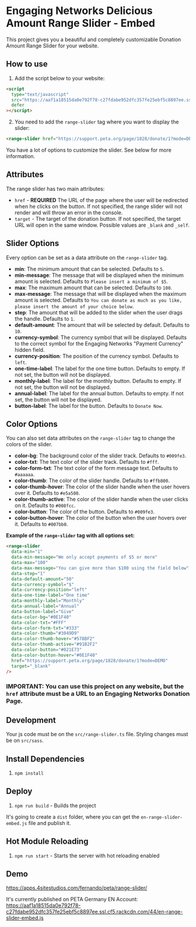 # Engaging Networks Delicious Amount Range Slider - Embed

This project gives you a beautiful and completely customizable Donation Amount Range Slider for your website.

## How to use

1. Add the script below to your website:

```html
<script
  type="text/javascript"
  src="https://aaf1a18515da0e792f78-c27fdabe952dfc357fe25ebf5c8897ee.ssl.cf5.rackcdn.com/44/en-range-slider-embed.js"
  defer
></script>
```

2. You need to add the `range-slider` tag where you want to display the slider:

```html
<range-slider href="https://support.peta.org/page/1828/donate/1?mode=DEMO" />
```

You have a lot of options to customize the slider. See below for more information.

## Attributes

The range slider has two main attributes:

- `href` - **REQUIRED** The URL of the page where the user will be redirected when he clicks on the button. If not specified, the range slider will not render and will throw an error in the console.
- `target` - The target of the donation button. If not specified, the target URL will open in the same window. Possible values are `_blank` and `_self`.

## Slider Options

Every option can be set as a data attribute on the `range-slider` tag.

- **min**: The minimum amount that can be selected. Defaults to `5`.
- **min-message**: The message that will be displayed when the minimum amount is selected. Defaults to `Please insert a minimum of $5`.
- **max**: The maximum amount that can be selected. Defaults to `100`.
- **max-message**: The message that will be displayed when the maximum amount is selected. Defaults to `You can donate as much as you like, please insert the amount of your choice below`.
- **step**: The amount that will be added to the slider when the user drags the handle. Defaults to `1`.
- **default-amount**: The amount that will be selected by default. Defaults to `10`.
- **currency-symbol**: The currency symbol that will be displayed. Defaults to the correct symbol for the Engaging Networks "Payment Currency" hidden field.
- **currency-position**: The position of the currency symbol. Defaults to `left`.
- **one-time-label**: The label for the one time button. Defaults to empty. If not set, the button will not be displayed.
- **monthly-label**: The label for the monthly button. Defaults to empty. If not set, the button will not be displayed.
- **annual-label**: The label for the annual button. Defaults to empty. If not set, the button will not be displayed.
- **button-label**: The label for the button. Defaults to `Donate Now`.

## Color Options

You can also set data attributes on the `range-slider` tag to change the colors of the slider.

- **color-bg**: The background color of the slider track. Defaults to `#009fe3`.
- **color-txt**: The text color of the slider track. Defaults to `#fff`.
- **color-form-txt**: The text color of the form message text. Defaults to `#aaaaaa`.
- **color-thumb**: The color of the slider handle. Defaults to `#ffb800`.
- **color-thumb-hover**: The color of the slider handle when the user hovers over it. Defaults to `#e5a500`.
- **color-thumb-active**: The color of the slider handle when the user clicks on it. Defaults to `#008fcc`.
- **color-button**: The color of the button. Defaults to `#009fe3`.
- **color-button-hover**: The color of the button when the user hovers over it. Defaults to `#007bb0`.

**Example of the `range-slider` tag with all options set:**

```html
<range-slider
  data-min="1"
  data-min-message="We only accept payments of $5 or more"
  data-max="100"
  data-max-message="You can give more than $100 using the field below"
  data-step="1"
  data-default-amount="50"
  data-currency-symbol="$"
  data-currency-position="left"
  data-one-time-label="One time"
  data-monthly-label="Monthly"
  data-annual-label="Annual"
  data-button-label="Give"
  data-color-bg="#0E1F40"
  data-color-txt="#FFF"
  data-color-form-txt="#333"
  data-color-thumb="#3049D9"
  data-color-thumb-hover="#578BF2"
  data-color-thumb-active="#91B2F2"
  data-color-button="#021E73"
  data-color-button-hover="#0E1F40"
  href="https://support.peta.org/page/1828/donate/1?mode=DEMO"
  target="_blank"
/>
```

### IMPORTANT: You can use this project on any website, but the `href` attribute must be a URL to an Engaging Networks Donation Page.

## Development

Your js code must be on the `src/range-slider.ts` file. Styling changes must be on `src/sass`.

## Install Dependencies

1. `npm install`

## Deploy

1. `npm run build` - Builds the project

It's going to create a `dist` folder, where you can get the `en-range-slider-embed.js` file and publish it.

## Hot Module Reloading

1. `npm run start` - Starts the server with hot reloading enabled

## Demo

https://apps.4sitestudios.com/fernando/peta/range-slider/

It's currently published on PETA Germany EN Account:  
https://aaf1a18515da0e792f78-c27fdabe952dfc357fe25ebf5c8897ee.ssl.cf5.rackcdn.com/44/en-range-slider-embed.js
